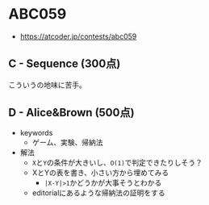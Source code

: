 # ABC059
* https://atcoder.jp/contests/abc059


## C - Sequence (300点)
こういうの地味に苦手。


## D - Alice&Brown (500点)
* keywords
  - ゲーム、実験、帰納法
* 解法
  - `X`と`Y`の条件が大きいし、`O(1)`で判定できたりしそう？
  - XとYの表を書き、小さい方から埋めてみる
    - `|X-Y|>1`かどうかが大事そうとわかる
  - editorialにあるような帰納法の証明をする
